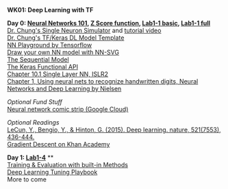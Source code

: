 **WK01: Deep Learning with TF**  

**Day 0: [Neural Networks 101](https://www.dropbox.com/s/7pmes0nkxl9eonx/01-0%20Neural%20Networks.pptx?dl=0), [Z Score function](https://colab.research.google.com/drive/1ja7kUqgJxU7fYLrYbXX-fqEGDl2Saq7b?usp=sharing), [Lab1-1 basic](https://colab.research.google.com/drive/1fa2U3nfFveDTIKj_yLhm2faFSeW-nxW1?usp=sharing), [Lab1-1 full](https://colab.research.google.com/drive/1s7Wzul9HbIUaOgAjCw02a-DXihn0MDP0?usp=sharing)**  
[Dr. Chung's Single Neuron Simulator](https://docs.google.com/spreadsheets/d/1KDGiwAF2GStEZc2WUgbJ7CE7NHktZhAVpcRNulHfqpw/edit?usp=sharing) and [tutorial video](https://www.youtube.com/watch?v=r9WOZs42Evw&list=PLjomhJShbk6RectVgKBsbhGZ5KCACyvKq&index=3)  
[Dr. Chung's TF/Keras DL Model Template](https://docs.google.com/document/d/1S1nml6eqTolm0V40A8coF2jm8ut8D0bWs4HB-VU0uyM/edit#)  
[NN Playground by Tensorflow](https://playground.tensorflow.org/#activation=tanh&batchSize=10&dataset=circle&regDataset=reg-plane&learningRate=0.03&regularizationRate=0&noise=0&networkShape=4,2&seed=0.56945&showTestData=false&discretize=false&percTrainData=50&x=true&y=true&xTimesY=false&xSquared=false&ySquared=false&cosX=false&sinX=false&cosY=false&sinY=false&collectStats=false&problem=classification&initZero=false&hideText=false)  
[Draw your own NN model with NN-SVG](http://alexlenail.me/NN-SVG/index.html)  
[The Sequential Model](https://www.tensorflow.org/guide/keras/sequential_model)  
[The Keras Functional API](https://www.tensorflow.org/guide/keras/functional)  
[Chapter 10.1 Single Layer NN, ISLR2](https://hastie.su.domains/ISLR2/ISLRv2_website.pdf)  
[Chapter 1, Using neural nets to recognize handwritten digits, Neural Networks and Deep Learning by Nielsen](http://neuralnetworksanddeeplearning.com/chap1.html)  

*Optional Fund Stuff*  
[Neural network comic strip (Google Cloud)](https://cloud.google.com/products/ai/ml-comic-2?fbclid=IwAR3Dj-zu0dHb45b_fzFp6MQsvnUMLs67Tguo4ojdgKQQYrVYqC73ZoZmGPE) 

*Optional Readings*  
[LeCun, Y., Bengio, Y., & Hinton, G. (2015). Deep learning. nature, 521(7553), 436-444.](https://s3.us-east-2.amazonaws.com/hkg-website-assets/static/pages/files/DeepLearning.pdf)  
[Gradient Descent on Khan Academy](https://www.khanacademy.org/math/multivariable-calculus/applications-of-multivariable-derivatives/optimizing-multivariable-functions/a/what-is-gradient-descent)  

**Day 1: []() [Lab1-4](https://colab.research.google.com/drive/1lIqfXLyx5fHjrxB8cI0zvXRaHyRQdlQw?usp=sharing)**  **  
[Training & Evaluation with built-in Methods](https://www.tensorflow.org/guide/keras/train_and_evaluate)  
[Deep Learning Tuning Playbook](https://github.com/google-research/tuning_playbook)  
More to come
